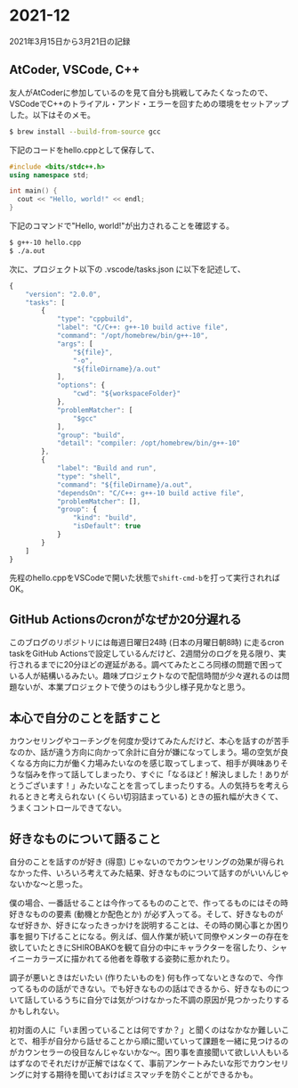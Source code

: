# 2021-12

2021年3月15日から3月21日の記録

## AtCoder, VSCode, C++

友人がAtCoderに参加しているのを見て自分も挑戦してみたくなったので、VSCodeでC++のトライアル・アンド・エラーを回すための環境をセットアップした。以下はそのメモ。

```zsh
$ brew install --build-from-source gcc
```

下記のコードをhello.cppとして保存して、

```cpp
#include <bits/stdc++.h>
using namespace std;

int main() {
  cout << "Hello, world!" << endl;
}
```

下記のコマンドで"Hello, world!"が出力されることを確認する。

```zsh
$ g++-10 hello.cpp
$ ./a.out
```

次に、プロジェクト以下の .vscode/tasks.json に以下を記述して、

```js
{
	"version": "2.0.0",
	"tasks": [
		{
			"type": "cppbuild",
			"label": "C/C++: g++-10 build active file",
			"command": "/opt/homebrew/bin/g++-10",
			"args": [
				"${file}",
				"-o",
				"${fileDirname}/a.out"
			],
			"options": {
				"cwd": "${workspaceFolder}"
			},
			"problemMatcher": [
				"$gcc"
			],
			"group": "build",
			"detail": "compiler: /opt/homebrew/bin/g++-10"
		},
		{
			"label": "Build and run",
			"type": "shell",
			"command": "${fileDirname}/a.out",
			"dependsOn": "C/C++: g++-10 build active file",
			"problemMatcher": [],
			"group": {
				"kind": "build",
				"isDefault": true
			}
		}
	]
}
```

先程のhello.cppをVSCodeで開いた状態で`shift-cmd-b`を打って実行されればOK。

## GitHub Actionsのcronがなぜか20分遅れる

このブログのリポジトリには毎週日曜日24時 (日本の月曜日朝8時) に走るcron taskをGitHub Actionsで設定しているんだけど、2週間分のログを見る限り、実行されるまでに20分ほどの遅延がある。調べてみたところ同様の問題で困っている人が結構いるみたい。趣味プロジェクトなので配信時間が少々遅れるのは問題ないが、本業プロジェクトで使うのはもう少し様子見かなと思う。

## 本心で自分のことを話すこと

カウンセリングやコーチングを何度か受けてみたんだけど、本心を話すのが苦手なのか、話が違う方向に向かって余計に自分が嫌になってしまう。場の空気が良くなる方向に力が働く力場みたいなのを感じ取ってしまって、相手が興味ありそうな悩みを作って話してしまったり、すぐに「なるほど！解決しました！ありがとうございます！」みたいなことを言ってしまったりする。人の気持ちを考えられるときと考えられない (くらい切羽詰まっている) ときの振れ幅が大きくて、うまくコントロールできてない。

## 好きなものについて語ること

自分のことを話すのが好き (得意) じゃないのでカウンセリングの効果が得られなかった件、いろいろ考えてみた結果、好きなものについて話すのがいいんじゃないかな〜と思った。

僕の場合、一番話せることは今作ってるもののことで、作ってるものにはその時好きなものの要素 (動機とか配色とか) が必ず入ってる。そして、好きなものがなぜ好きか、好きになったきっかけを説明することは、その時の関心事とか困り事を掘り下げることになる。例えば、個人作業が続いて同僚やメンターの存在を欲していたときにSHIROBAKOを観て自分の中にキャラクターを宿したり、シャイニーカラーズに描かれてる他者を尊敬する姿勢に惹かれたり。

調子が悪いときはだいたい (作りたいものを) 何も作ってないときなので、今作ってるものの話ができない。でも好きなものの話はできるから、好きなものについて話しているうちに自分では気がつけなかった不調の原因が見つかったりするかもしれない。

初対面の人に「いま困っていることは何ですか？」と聞くのはなかなか難しいことで、相手が自分から話せることから順に聞いていって課題を一緒に見つけるのがカウンセラーの役目なんじゃないかな〜。困り事を直接聞いて欲しい人もいるはずなのでそれだけが正解ではなくて、事前アンケートみたいな形でカウンセリングに対する期待を聞いておけばミスマッチを防ぐことができるかも。
